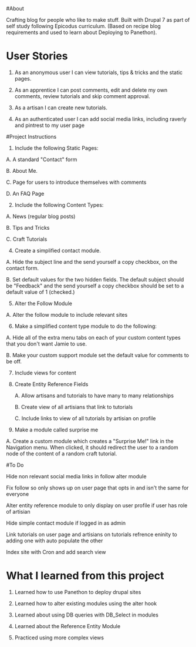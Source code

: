 
#About

Crafting blog for people who like to make stuff. Built with Drupal 7 as part of self study following Epicodus curriculum. (Based on recipe blog requirements and used to learn about Deploying to Panethon).  


# User Stories

1. As an anonymous user I can view tutorials, tips & tricks and the static pages.

2. As an apprentice I can post comments, edit and delete my own comments, review tutorials and skip comment approval.  

3. As a artisan I can create new tutorials.

4. As an authenticated user I can add social media links, including raverly and pintrest to my user page



#Project Instructions

1. Include the following Static Pages:

  A. A standard "Contact" form

  B. About Me.

  C. Page for users to introduce themselves with comments

  D. An FAQ Page


2. Include the following Content Types:

  A. News (regular blog posts)

  B. Tips and Tricks

  C. Craft Tutorials

4.  Create a simplified contact module.

  A. Hide the subject line and the send yourself a copy checkbox, on the contact form.

  B. Set default values for the two hidden fields. The default subject should be "Feedback" and the send yourself a copy checkbox should be set to a default value of 1 (checked.)

5. Alter the Follow Module

  A. Alter the follow module to include relevant sites


6. Make a simplified content type module to do the following:

  A. Hide all of the extra menu tabs on each of your custom content types that you don't want Jamie to use.

  B. Make your custom support module set the default value for comments to be off.


7. Include views for content

8. Create Entity Reference Fields

    A. Allow artisans and tutorials to have many to many relationships
    
    B. Create view of all artisians that link to tutorials 
    
   C. Include links to view of all tutorials by artisian on profile


9. Make a module called surprise me

  A. Create a custom module which creates a "Surprise Me!" link in the Navigation menu. When clicked, it should redirect the user to a random node of the content of a random craft tutorial.


#To Do

Hide non relevant social media links in follow alter module

Fix follow so only shows up on user page that opts in and isn't the same for everyone

Alter entity reference module to only display on user profile if user has role of artisian

Hide simple contact module if logged in as admin

Link tutorials on user page and artisians on tutorials refrence eninity to adding one with auto populate the other

Index site with Cron and add search view



# What I learned from this project

1. Learned how to use Panethon to deploy drupal sites

2. Learned how to alter existing modules using the alter hook

3. Learned about using DB queries with DB_Select in modules

4. Learned about the Reference Entity Module

5. Practiced using more complex views 

